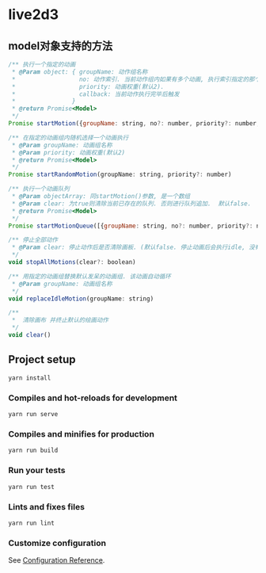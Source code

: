 # live2d3
## model对象支持的方法
``` javascript
/** 执行一个指定的动画
 * @Param object: { groupName: 动作组名称
 *                  no: 动作索引. 当前动作组内如果有多个动画, 执行索引指定的那个. 默认为0
 *                  priority: 动画权重(默认2).
 *                  callback: 当前动作执行完毕后触发
 *                }
 * @return Promise<Model>
 */
Promise startMotion({groupName: string, no?: number, priority?: number, callback?: () => void})
```

``` javascript
/** 在指定的动画组内随机选择一个动画执行
 * @Param groupName: 动画组名称
 * @Param priority: 动画权重(默认2)
 * @return Promise<Model>
 */
Promise startRandomMotion(groupName: string, priority?: number)
```

``` javascript
/** 执行一个动画队列
 * @Param objectArray: 同startMotion()参数, 是一个数组
 * @Param clear: 为true则清除当前已存在的队列. 否则进行队列追加.  默认false. 
 * @return Promise<Model>
 */
Promise startMotionQueue([{groupName: string, no?: number, priority?: number, callback?: () => void}], clear?: boolean)
```
  
``` javascript
/** 停止全部动作
 * @Param clear: 停止动作后是否清除画板. (默认false. 停止动画后会执行idle, 没有idle时画布会保留当前动画的最后一帧)
 */
void stopAllMotions(clear?: boolean)
```

``` javascript
/** 用指定的动画组替换默认发呆的动画组. 该动画自动循环
 * @Param groupName: 动画组名称
 */
void replaceIdleMotion(groupName: string)
```

``` javascript
/** 
 *  清除画布 并终止默认的绘画动作
 */
void clear()
```
  
## Project setup
```
yarn install
```

### Compiles and hot-reloads for development
```
yarn run serve
```

### Compiles and minifies for production
```
yarn run build
```

### Run your tests
```
yarn run test
```

### Lints and fixes files
```
yarn run lint
```

### Customize configuration
See [Configuration Reference](https://cli.vuejs.org/config/).
